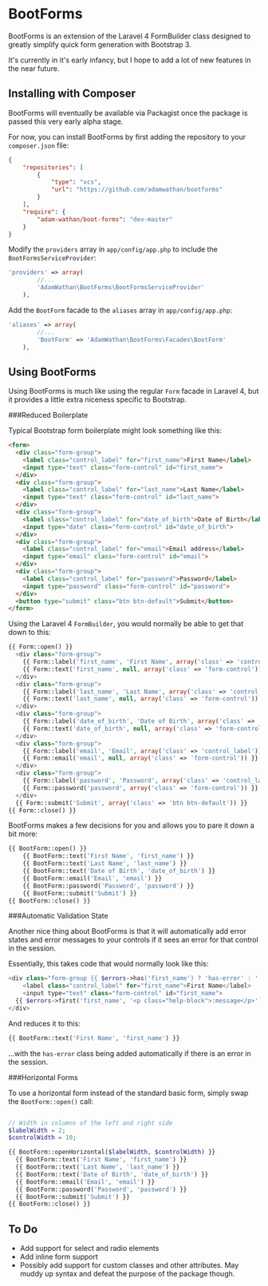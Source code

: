 BootForms
===============

BootForms is an extension of the Laravel 4 FormBuilder class designed to greatly simplify quick form generation with Bootstrap 3.

It's currently in it's early infancy, but I hope to add a lot of new features in the near future.

## Installing with Composer

BootForms will eventually be available via Packagist once the package is passed this very early alpha stage.

For now, you can install BootForms by first adding the repository to your `composer.json` file:

```json
{
    "repositories": [
        {
            "type": "vcs",
            "url": "https://github.com/adamwathan/bootforms"
        }
    ],
    "require": {
        "adam-wathan/boot-forms": "dev-master"
    }
}
```

Modify the `providers` array in `app/config/app.php` to include the `BootFormsServiceProvider`:

```php
'providers' => array(
		//...
		'AdamWathan\BootForms\BootFormsServiceProvider'
	),
```

Add the `BootForm` facade to the `aliases` array in `app/config/app.php`:

```php
'aliases' => array(
		//...
		'BootForm' => 'AdamWathan\BootForms\Facades\BootForm'
	),
```

## Using BootForms

Using BootForms is much like using the regular `Form` facade in Laravel 4, but it provides a little extra niceness specific to Bootstrap.

###Reduced Boilerplate

Typical Bootstrap form boilerplate might look something like this:

```html
<form>
  <div class="form-group">
    <label class="control_label" for="first_name">First Name</label>
    <input type="text" class="form-control" id="first_name">
  </div>
  <div class="form-group">
    <label class="control_label" for="last_name">Last Name</label>
    <input type="text" class="form-control" id="last_name">
  </div>
  <div class="form-group">
    <label class="control_label" for="date_of_birth">Date of Birth</label>
    <input type="date" class="form-control" id="date_of_birth">
  </div>
  <div class="form-group">
    <label class="control_label" for="email">Email address</label>
    <input type="email" class="form-control" id="email">
  </div>
  <div class="form-group">
    <label class="control_label" for="password">Password</label>
    <input type="password" class="form-control" id="password">
  </div>
  <button type="submit" class="btn btn-default">Submit</button>
</form>
```

Using the Laravel 4 `FormBuilder`, you would normally be able to get that down to this:

```php
{{ Form::open() }}
  <div class="form-group">
    {{ Form::label('first_name', 'First Name', array('class' => 'control_label')) }}
    {{ Form::text('first_name', null, array('class' => 'form-control')) }}
  </div>
  <div class="form-group">
    {{ Form::label('last_name', 'Last Name', array('class' => 'control_label')) }}
    {{ Form::text('last_name', null, array('class' => 'form-control')) }}
  </div>
  <div class="form-group">
    {{ Form::label('date_of_birth', 'Date of Birth', array('class' => 'control_label')) }}
    {{ Form::text('date_of_birth', null, array('class' => 'form-control')) }}
  </div>
  <div class="form-group">
    {{ Form::label('email', 'Email', array('class' => 'control_label')) }}
    {{ Form::email('email', null, array('class' => 'form-control')) }}
  </div>
  <div class="form-group">
    {{ Form::label('password', 'Password', array('class' => 'control_label')) }}
    {{ Form::password('password', array('class' => 'form-control')) }}
  </div>
  {{ Form::submit('Submit', array('class' => 'btn btn-default')) }}
{{ Form::close() }}
```

BootForms makes a few decisions for you and allows you to pare it down a bit more:

```php
{{ BootForm::open() }}
	{{ BootForm::text('First Name', 'first_name') }}
	{{ BootForm::text('Last Name', 'last_name') }}
	{{ BootForm::text('Date of Birth', 'date_of_birth') }}
	{{ BootForm::email('Email', 'email') }}
	{{ BootForm::password('Password', 'password') }}
	{{ BootForm::submit('Submit') }}
{{ BootForm::close() }}
```

###Automatic Validation State

Another nice thing about BootForms is that it will automatically add error states and error messages to your controls if it sees an error for that control in the session.

Essentially, this takes code that would normally look like this:

```php
<div class="form-group {{ $errors->has('first_name') ? 'has-error' : '' }}">
	<label class="control_label" for="first_name">First Name</label>
	<input type="text" class="form-control" id="first_name">
  {{ $errors->first('first_name', '<p class="help-block">:message</p>') }}
</div>
```

And reduces it to this:

```php
{{ BootForm::text('First Name', 'first_name') }}
```

...with the `has-error` class being added automatically if there is an error in the session.

###Horizontal Forms

To use a horizontal form instead of the standard basic form, simply swap the `BootForm::open()` call:

```php

// Width in columns of the left and right side
$labelWidth = 2;
$controlWidth = 10;

{{ BootForm::openHorizontal($labelWidth, $controlWidth) }}
  {{ BootForm::text('First Name', 'first_name') }}
  {{ BootForm::text('Last Name', 'last_name') }}
  {{ BootForm::text('Date of Birth', 'date_of_birth') }}
  {{ BootForm::email('Email', 'email') }}
  {{ BootForm::password('Password', 'password') }}
  {{ BootForm::submit('Submit') }}
{{ BootForm::close() }}
```

## To Do

- Add support for select and radio elements
- Add inline form support
- Possibly add support for custom classes and other attributes. May muddy up syntax and defeat the purpose of the package though.